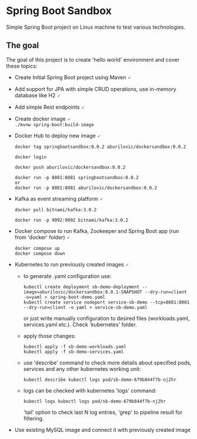 # Spring Boot Sandbox
Simple Spring Boot project on Linux machine to test various technologies.

## The goal
The goal of this project is to create 'hello world' environment and cover these topics:

- Create Initial Spring Boot project using Maven 🗸
- Add support for JPA with simple CRUD operations, use in-memory database like H2 🗸
- Add simple Rest endpoints 🗸
- Create docker image 🗸  
  `./mvnw spring-boot:build-image`

- Docker Hub to deploy new image 🗸

    ```
    docker tag springbootsandbox:0.0.2 aburilovic/dockersandbox:0.0.2
    
    docker login
    
    docker push aburilovic/dockersandbox:0.0.2
    
    docker run -p 8081:8081 springbootsandbox:0.0.2
    or
    docker run -p 8081:8081 aburilovic/dockersandbox:0.0.2
    ```
- Kafka as event streaming platform 🗸

    ```
    docker pull bitnami/kafka:3.0.2
  
    docker run -p 9092:9092 bitnami/kafka:3.0.2
    ```

- Docker compose to run Kafka, Zookeeper and Spring Boot app (run from 'docker' folder) 🗸

    ```
    docker compose up
    docker compose down
    ```

- Kubernetes to run previously created images 🗸
  * to generate .yaml configuration use:

      ```
      kubectl create deployment sb-demo-deployment --image=aburilovic/dockersandbox:0.0.1-SNAPSHOT --dry-run=client -o=yaml > spring-boot-demo.yaml
      kubectl create service nodeport service-sb-demo --tcp=8081:8081 --dry-run=client -o yaml > service-sb-demo.yaml
      ```
    or just write manually configuration to desired files (workloads.yaml, services.yaml etc.). Check 'kubernetes' folder.
  
  * apply those changes:
      ```
      kubectl apply -f sb-demo-workloads.yaml
      kubectl apply -f sb-demo-services.yaml
      ```
  * use 'describe' command to check more details about specified pods, services and any other kubernetes working unit:
      ```
      kubectl describe kubectl logs pod/sb-demo-679b844f7b-nj2hr
      ```    
  * logs can be checked with kubernetes 'logs' command:
      ```
      kubectl logs kubectl logs pod/sb-demo-679b844f7b-nj2hr
      ```
    'tail' option to check last N log entries, 'grep' to pipeline result for filtering.
  
- Use existing MySQL image and connect it with previously created image


